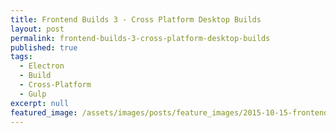 ```yaml
---
title: Frontend Builds 3 - Cross Platform Desktop Builds
layout: post
permalink: frontend-builds-3-cross-platform-desktop-builds
published: true
tags:
  - Electron
  - Build
  - Cross-Platform
  - Gulp
excerpt: null
featured_image: /assets/images/posts/feature_images/2015-10-15-frontend-builds-3-cross-platform-desktop-builds.jpg
---
```


